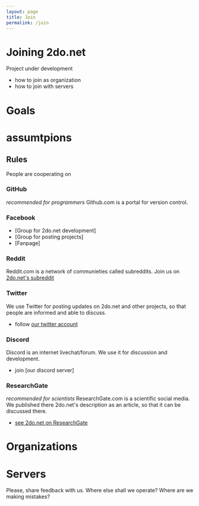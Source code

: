 ```yaml
---
layout: page
title: Join
permalink: /join
---
```


# Joining 2do.net 
Project under development 

* how to join as organization
* how to join with servers 

# Goals 

# assumtpions 

## Rules 
People are cooperating on 



### GitHub
*recommended for programmers*
Github.com is a portal for version control.

### Facebook
* [Group for 2do.net development]
* [Group for posting projects]
* [Fanpage]

### Reddit
Reddit.com is a network of communieties called subreddits. Join us on [2do.net's subreddit](reddit.com/r/2donet)

### Twitter 
We use Twitter for posting updates on 2do.net and other projects, so that people are informed and able to discuss.
* follow [our twitter account]()

### Discord
Discord is an internet livechat/forum. We use it for discussion and development.
* join [our discord server]

### ResearchGate
*recommended for scientists*
ResearchGate.com is a scientific social media. We published there 2do.net's description as an article, so that it can be discussed there.
* [see 2do.net on ResearchGate]()



# Organizations 

# Servers

Please, share feedback with us. Where else shall we operate? Where are we making mistakes? 